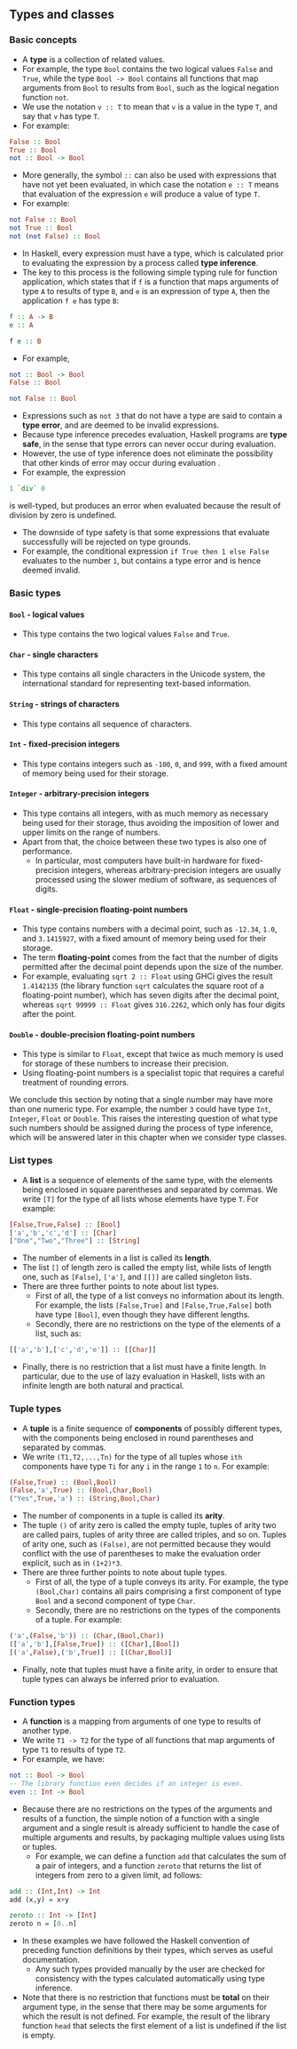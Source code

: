 ## Types and classes
### Basic concepts
* A **type** is a collection of related values.
* For example, the type `Bool` contains the two logical values `False` and `True`, while the type `Bool -> Bool` contains all functions that map arguments from `Bool` to results from `Bool`, such as the logical negation function `not`.
* We use the notation `v :: T` to mean that `v` is a value in the type `T`, and say that `v` has type `T`.
* For example:
```Haskell
False :: Bool
True :: Bool
not :: Bool -> Bool

```
* More generally, the symbol `::` can also be used with expressions that have not yet been evaluated, in which case the notation `e :: T` means that evaluation of the expression `e` will produce a value of type `T`.
* For example:
```Haskell
not False :: Bool
not True :: Bool
not (not False) :: Bool

```
* In Haskell, every expression must have a type, which is calculated prior to evaluating the expression by a process called **type inference**.
* The key to this process is the following simple typing rule for function application, which states that if `f` is a function that maps arguments of type `A` to results of type `B`, and `e` is an expression of type `A`, then the application `f e` has type `B`:
```Haskell
f :: A -> B
e :: A

f e :: B
```
* For example, 
```Haskell
not :: Bool -> Bool
False :: Bool

not False :: Bool
```
* Expressions such as `not 3` that do not have a type are said to contain a **type error**, and are deemed to be invalid expressions.
* Because type inference precedes evaluation, Haskell programs are **type safe**, in the sense that type errors can never occur during evaluation.
* However, the use of type inference does not eliminate the possibility that other kinds of error may occur during evaluation .
* For example, the expression
```Haskell
1 `div` 0
```
is well-typed, but produces an error when evaluated because the result of division by zero is undefined.
* The downside of type safety is that some expressions that evaluate successfully will be rejected on type grounds.
* For example, the conditional expression `if True then 1 else False` evaluates to the number `1`, but contains a type error and is hence deemed invalid.


### Basic types
#### `Bool` - logical values
* This type contains the two logical values `False` and `True`.

#### `Char` - single characters
* This type contains all single characters in the Unicode system, the international standard for representing text-based information.

#### `String` - strings of characters
* This type contains all sequence of characters.

#### `Int` - fixed-precision integers
* This type contains integers such as `-100`, `0`, and `999`, with a fixed amount of memory being used for their storage.

#### `Integer` - arbitrary-precision integers
* This type contains all integers, with as much memory as necessary being used for their storage, thus avoiding the imposition of lower and upper limits on the range of numbers.
* Apart from that, the choice between these two types is also one of performance.
  * In particular, most computers have built-in hardware for fixed-precision integers, whereas arbitrary-precision integers are usually processed using the slower medium of software, as sequences of digits.

#### `Float` - single-precision floating-point numbers
* This type contains numbers with a decimal point, such as `-12.34`, `1.0`, and `3.1415927`, with a fixed amount of memory being used for their storage.
* The term **floating-point** comes from the fact that the number of digits permitted after the decimal point depends upon the size of the number.
* For example, evaluating `sqrt 2 :: Float` using GHCi gives the result `1.4142135` (the library function `sqrt` calculates the square root of a floating-point number), which has seven digits after the decimal point, whereas `sqrt 99999 :: Float` gives `316.2262`, which only has four digits after the point.

#### `Double` - double-precision floating-point numbers
* This type is similar to `Float`, except that twice as much memory is used for storage of these numbers to increase their precision.
* Using floating-point numbers is a specialist topic that requires a careful treatment of rounding errors.


We conclude this section by noting that a single number may have more than one numeric type. For example, the number `3` could have type `Int`, `Integer`, `Float` or `Double`. This raises the interesting question of what type such numbers should be assigned during the process of type inference, which will be answered later in this chapter when we consider type classes.

### List types
* A **list** is a sequence of elements of the same type, with the elements being enclosed in square parentheses and separated by commas. We write `[T]` for the type of all lists whose elements have type `T`. For example:
```Haskell
[False,True,False] :: [Bool]
['a','b','c','d'] :: [Char]
["One","Two","Three"] :: [String]

```
* The number of elements in a list is called its **length**. 
* The list `[]` of length zero is called the empty list, while lists of length one, such as `[False]`, `['a']`, and `[[]]` are called singleton lists.
* There are three further points to note about list types. 
  * First of all, the type of a list conveys no information about its length. For example, the lists `[False,True]` and `[False,True,False]` both have type `[Bool]`, even though they have different lengths.
  * Secondly, there are no restrictions on the type of the elements of a list, such as:
```Haskell
[['a','b'],['c','d','e']] :: [[Char]]
```
* Finally, there is no restriction that a list must have a finite length. In particular, due to the use of lazy evaluation in Haskell, lists with an infinite length are both natural and practical.

### Tuple types
* A **tuple** is a finite sequence of **components** of possibly different types, with the components being enclosed in round parentheses and separated by commas.
* We write `(T1,T2,...,Tn)` for the type of all tuples whose `ith` components have type `Ti` for any `i` in the range `1` to `n`. For example:
```Haskell
(False,True) :: (Bool,Bool)
(False,'a',True) :: (Bool,Char,Bool)
("Yes",True,'a') :: (String,Bool,Char)

```
* The number of components in a tuple is called its **arity**.
* The tuple `()` of arity zero is called the empty tuple, tuples of arity two are called pairs, tuples of arity three are called triples, and so on. Tuples of arity one, such as `(False)`, are not permitted because they would conflict with the use of parentheses to make the evaluation order explicit, such as in `(1+2)*3`.
* There are three further points to note about tuple types.
  * First of all, the type of a tuple conveys its arity. For example, the type `(Bool,Char)` contains all pairs comprising a first component of type `Bool` and a second component of type `Char`.
  * Secondly, there are no restrictions on the types of the components of a tuple. For example:
```Haskell
('a',(False,'b')) :: (Char,(Bool,Char))
(['a','b'],[False,True]) :: ([Char],[Bool])
[('a',False),('b',True)] :: [(Char,Bool)]

```
* Finally, note that tuples must have a finite arity, in order to ensure that tuple types can always be inferred prior to evaluation.

### Function types
* A **function** is a mapping from arguments of one type to results of another type. 
* We write `T1 -> T2` for the type of all functions that map arguments of type `T1` to results of type `T2`.
* For example, we have:
```Haskell
not :: Bool -> Bool
-- The library function even decides if an integer is even.
even :: Int -> Bool

```
* Because there are no restrictions on the types of the arguments and results of a function, the simple notion of a function with a single argument and a single result is already sufficient to handle the case of multiple arguments and results, by packaging multiple values using lists or tuples.
  * For example, we can define a function `add` that calculates the sum of a pair of integers, and a function `zeroto` that returns the list of integers from zero to a given limit, ad follows:
```Haskell
add :: (Int,Int) -> Int
add (x,y) = x+y

zeroto :: Int -> [Int]
zeroto n = [0..n]

``` 
* In these examples we have followed the Haskell convention of preceding function definitions by their types, which serves as useful documentation.
  * Any such types provided manually by the user are checked for consistency with the types calculated automatically using type inference.
* Note that there is no restriction that functions must be **total** on their argument type, in the sense that there may be some arguments for which the result is not defined. For example, the result of the library function `head` that selects the first element of a list is undefined if the list is empty.
